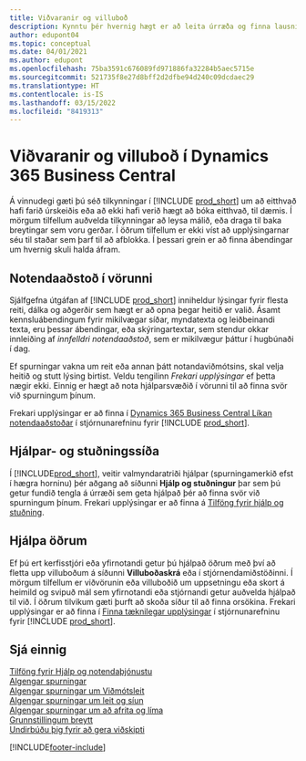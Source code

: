 ```yaml
---
title: Viðvaranir og villuboð
description: Kynntu þér hvernig hægt er að leita úrræða og finna lausnir á villuboðum þegar unnið er í Business Central.
author: edupont04
ms.topic: conceptual
ms.date: 04/01/2021
ms.author: edupont
ms.openlocfilehash: 75ba3591c676089fd971886fa32284b5aec5715e
ms.sourcegitcommit: 521735f8e27d8bff2d2dfbe94d240c09dcdaec29
ms.translationtype: HT
ms.contentlocale: is-IS
ms.lasthandoff: 03/15/2022
ms.locfileid: "8419313"
---
```

# <a name="warnings-and-error-messages-in-dynamics-365-business-central"></a>Viðvaranir og villuboð í Dynamics 365 Business Central

Á vinnudegi gæti þú séð tilkynningar í [!INCLUDE [prod_short](includes/prod_short.md)] um að eitthvað hafi farið úrskeiðis eða að ekki hafi verið hægt að bóka eitthvað, til dæmis. Í mörgum tilfellum auðvelda tilkynningar að leysa málið, eða draga til baka breytingar sem voru gerðar. Í öðrum tilfellum er ekki víst að upplýsingarnar séu til staðar sem þarf til að afblokka. Í þessari grein er að finna ábendingar um hvernig skuli halda áfram.  

## <a name="in-product-user-assistance"></a>Notendaaðstoð í vörunni

Sjálfgefna útgáfan af [!INCLUDE [prod_short](includes/prod_short.md)] inniheldur lýsingar fyrir flesta reiti, dálka og aðgerðir sem hægt er að opna þegar heitið er valið. Ásamt kennsluábendingum fyrir mikilvægar síðar, myndatexta og leiðbeinandi texta, eru þessar ábendingar, eða skýringartextar, sem stendur okkar innleiðing af *innfelldri notendaaðstoð*, sem er mikilvægur þáttur í hugbúnaði í dag.  

Ef spurningar vakna um reit eða annan þátt notandaviðmótsins, skal velja heitið og stutt lýsing birtist. Veldu tengilinn *Frekari upplýsingar* ef þetta nægir ekki. Einnig er hægt að nota hjálparsvæðið í vörunni til að finna svör við spurningum þínum.  

Frekari upplýsingar er að finna í [Dynamics 365 Business Central Líkan notendaaðstoðar](/dynamics365/business-central/dev-itpro/user-assistance) í stjórnunarefninu fyrir [!INCLUDE [prod_short](includes/prod_short.md)].  

## <a name="help-and-support-page"></a>Hjálpar- og stuðningssíða

Í [!INCLUDE[prod_short](includes/prod_short.md)], veitir valmyndaratriði hjálpar (spurningamerkið efst í hægra horninu) þér aðgang að síðunni **Hjálp og stuðningur** þar sem þú getur fundið tengla á úrræði sem geta hjálpað þér að finna svör við spurningum þínum. Frekari upplýsingar er að finna á [Tilföng fyrir hjálp og stuðning](product-help-and-support.md).  

## <a name="help-others"></a>Hjálpa öðrum

Ef þú ert kerfisstjóri eða yfirnotandi getur þú hjálpað öðrum með því að fletta upp villuboðum á síðunni **Villuboðaskrá** eða í stjórnendamiðstöðinni. Í mörgum tilfellum er viðvörunin eða villuboðið um uppsetningu eða skort á heimild og svipuð mál sem yfirnotandi eða stjórnandi getur auðvelda hjálpað til við. Í öðrum tilvikum gæti þurft að skoða síður til að finna orsökina. Frekari upplýsingar er að finna í [Finna tæknilegar upplýsingar](/dynamics365/business-central/dev-itpro/administration/manage-technical-support#finding-technical-information) í stjórnunarefninu fyrir [!INCLUDE [prod_short](includes/prod_short.md)].  

## <a name="see-also"></a>Sjá einnig

[Tilföng fyrir Hjálp og notendaþjónustu](product-help-and-support.md)  
[Algengar spurningar](across-faq.yml)  
[Algengar spurningar um Viðmótsleit](ui-search-faq.md)  
[Algengar spurningar um leit og síun](ui-search-filter-faq.yml)  
[Algengar spurningar um að afrita og líma](faq-copy-paste.yml)  
[Grunnstillingum breytt](ui-change-basic-settings.md)  
[Undirbúðu þig fyrir að gera viðskipti](ui-get-ready-business.md)  


[!INCLUDE[footer-include](includes/footer-banner.md)]